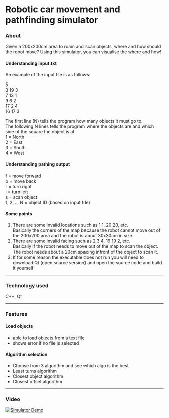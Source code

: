 # Robotic car movement and pathfinding simulator

### About

Given a 200x200cm area to roam and scan objects, where and how should the robot move? Using this simulator, you can visualise the where and how!

#### Understanding input.txt

An example of the input file is as follows:

5  
3 19 3  
7 13 1  
9 6 2  
17 2 4  
16 17 3

The first line (N) tells the program how many objects it must go to.  
The following N lines tells the program where the objects are and which side of the square the object is at.  
1 = North  
2 = East  
3 = South  
4 = West

#### Understanding pathing output
f = move forward  
b = move back  
r = turn right  
l = turn left  
s = scan object  
1, 2, ... N = object ID (based on input file)

#### Some points

1. There are some invalid locations such as 1 1, 20 20, etc.  
   Basically the corners of the map because the robot cannot move out of the 200x200 area and the robot is about 30x30cm in size.  
2. There are some invalid facing such as 2 3 4, 19 19 2, etc.  
   Basically if the robot needs to move out of the map to scan the object. The robot needs about a 20cm spacing infront of the object to scan it.
3. If for some reason the executable does not run you will need to download Qt (open source version) and open the source code and build it yourself

---

### Technology used

C++, Qt

---

### Features

#### Load objects

- able to load objects from a text file
- shows error if no file is selected

#### Algorithm selection

- Choose from 3 algorithm and see which algo is the best
- Least turns algorithm
- Closest object algorithm
- Closest offset algorithm

---

### Video
[![Simulator Demo]({![image](https://user-images.githubusercontent.com/53026868/138633269-0d11e9a3-0f44-4a15-862f-d7f75d6ae46d.png)})]({https://gmlschools-my.sharepoint.com/:v:/g/personal/7719_keyexprress_club/ERdJti4fjiJDvesa4ivUX1MB001jF6sjbLwNakMQ-jCRGg?e=mpRKmi} "Simulator Demo")
